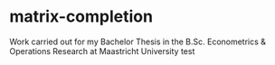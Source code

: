 # matrix-completion
Work carried out for my Bachelor Thesis in the B.Sc. Econometrics & Operations Research at Maastricht University
test